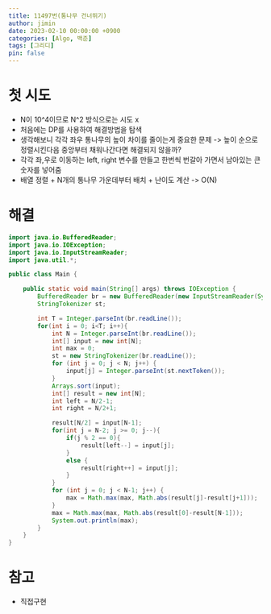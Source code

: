```yaml
---
title: 11497번(통나무 건너뛰기)
author: jimin
date: 2023-02-10 00:00:00 +0900
categories: [Algo, 백준]
tags: [그리디]
pin: false
---
```


# 첫 시도

- N이 10^4이므로 N^2 방식으로는 시도 x
- 처음에는 DP를 사용하여 해결방법을 탐색
- 생각해보니 각각 좌우 통나무의 높이 차이를 줄이는게 중요한 문제 -> 높이 순으로 정렬시킨다음 중앙부터 채워나간다면 해결되지 않을까?
- 각각 좌,우로 이동하는 left, right 변수를 만들고 한번씩 번갈아 가면서 남아있는 큰 숫자를 넣어줌
- 배열 정렬 + N개의 통나무 가운데부터 배치 + 난이도 계산 -> O(N)

# 해결


```java
import java.io.BufferedReader;
import java.io.IOException;
import java.io.InputStreamReader;
import java.util.*;

public class Main {

    public static void main(String[] args) throws IOException {
        BufferedReader br = new BufferedReader(new InputStreamReader(System.in));
        StringTokenizer st;

        int T = Integer.parseInt(br.readLine());
        for(int i = 0; i<T; i++){
            int N = Integer.parseInt(br.readLine());
            int[] input = new int[N];
            int max = 0;
            st = new StringTokenizer(br.readLine());
            for (int j = 0; j < N; j++) {
                input[j] = Integer.parseInt(st.nextToken());
            }
            Arrays.sort(input);
            int[] result = new int[N];
            int left = N/2-1;
            int right = N/2+1;

            result[N/2] = input[N-1];
            for(int j = N-2; j >= 0; j--){
                if(j % 2 == 0){
                    result[left--] = input[j];
                }
                else {
                    result[right++] = input[j];
                }
            }
            for (int j = 0; j < N-1; j++) {
                max = Math.max(max, Math.abs(result[j]-result[j+1]));
            }
            max = Math.max(max, Math.abs(result[0]-result[N-1]));
            System.out.println(max);
        }
    }
}

```

# 참고

 - 직접구현